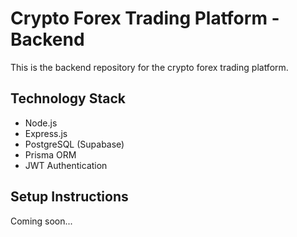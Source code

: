 # Crypto Forex Trading Platform - Backend

This is the backend repository for the crypto forex trading platform.

## Technology Stack
- Node.js
- Express.js
- PostgreSQL (Supabase)
- Prisma ORM
- JWT Authentication

## Setup Instructions
Coming soon...